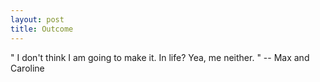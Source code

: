 ```yaml
---
layout: post
title: Outcome
---
```


" I don't think I am going to make it.
In life? Yea, me neither. " -- Max and Caroline
